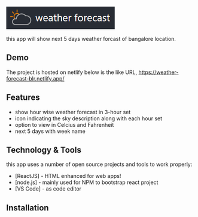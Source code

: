![image info](./weather.PNG)  

this app will show next 5 days weather forcast of bangalore location.

## Demo
The project is hosted on netlify  below is the like URL,
https://weather-forecast-blr.netlify.app/

## Features

- show hour wise weather forecast in 3-hour set  
- icon indicating the sky description along with each hour set
- option to view in Celcius and Fahrenheit 
- next 5 days with week name 


## Technology & Tools

this app uses a number of open source projects and tools to work properly:

- [ReactJS] - HTML enhanced for web apps!
- [node.js] - mainly used for NPM to bootstrap react project
- [VS Code] - as code editor


## Installation




